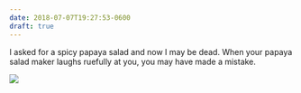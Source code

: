```yaml
---
date: 2018-07-07T19:27:53-0600
draft: true
---
```




I asked for a spicy papaya salad and now I may be dead. When your papaya salad maker laughs ruefully at you, you may have made a mistake.

![](/images/2018/2672bf9984.jpg)



